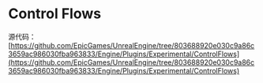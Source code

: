 # Control Flows

源代码：[https://github.com/EpicGames/UnrealEngine/tree/803688920e030c9a86c3659ac986030fba963833/Engine/Plugins/Experimental/ControlFlows](https://github.com/EpicGames/UnrealEngine/tree/803688920e030c9a86c3659ac986030fba963833/Engine/Plugins/Experimental/ControlFlows)
